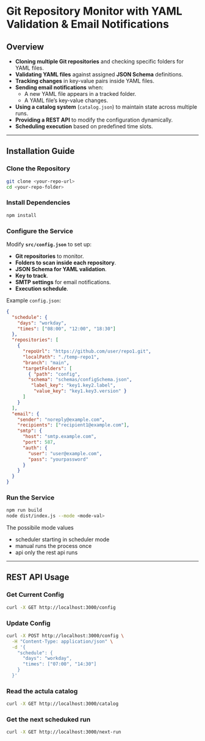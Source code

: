 
# Git Repository Monitor with YAML Validation & Email Notifications

## Overview

- **Cloning multiple Git repositories** and checking specific folders for YAML files.
- **Validating YAML files** against assigned **JSON Schema** definitions.
- **Tracking changes** in key-value pairs inside YAML files.
- **Sending email notifications** when:
  - A new YAML file appears in a tracked folder.
  - A YAML file’s key-value changes.
- **Using a catalog system** (`catalog.json`) to maintain state across multiple runs.
- **Providing a REST API** to modify the configuration dynamically.
- **Scheduling execution** based on predefined time slots.

---

## Installation Guide

###  **Clone the Repository**
```sh
git clone <your-repo-url>
cd <your-repo-folder>
```

###  **Install Dependencies**
```sh
npm install
```

###  **Configure the Service**
Modify **`src/config.json`** to set up:
- **Git repositories** to monitor.
- **Folders to scan inside each repository**.
- **JSON Schema for YAML validation**.
- **Key to track**.
- **SMTP settings** for email notifications.
- **Execution schedule**.

Example `config.json`:
```json
{
  "schedule": {
    "days": "workday",
    "times": ["08:00", "12:00", "18:30"]
  },
  "repositories": [
    {
      "repoUrl": "https://github.com/user/repo1.git",
      "localPath": "./temp-repo1",
      "branch": "main",
      "targetFolders": [
        { "path": "config", 
        "schema": "schemas/configSchema.json",
         "label_key": "key1.key2.label",
          "value_key": "key1.key3.version" }
      ]
    }
  ],
  "email": {
    "sender": "noreply@example.com",
    "recipients": ["recipient1@example.com"],
    "smtp": {
      "host": "smtp.example.com",
      "port": 587,
      "auth": {
        "user": "user@example.com",
        "pass": "yourpassword"
      }
    }
  }
}
```

###  **Run the Service**

```sh
npm run build
node dist/index.js --mode <mode-val>
```
The possibile mode values
- scheduler starting in scheduler mode
- manual runs the process once
- api only the rest api runs

---

## REST API Usage

### **Get Current Config**
```sh
curl -X GET http://localhost:3000/config
```

### **Update Config**
```sh
curl -X POST http://localhost:3000/config \
  -H "Content-Type: application/json" \
  -d '{
    "schedule": {
      "days": "workday",
      "times": ["07:00", "14:30"]
    }
  }'
```
### Read the actula catalog
```sh
curl -X GET http://localhost:3000/catalog
```

### Get the next scheduked run
```sh
curl -X GET http://localhost:3000/next-run
```